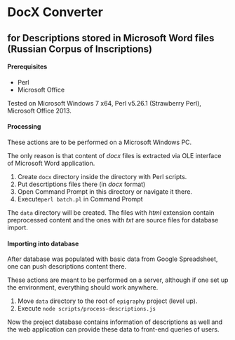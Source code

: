 # DocX Converter
## for Descriptions stored in Microsoft Word files (Russian Corpus of Inscriptions)

#### Prerequisites

- Perl
- Microsoft Office 

Tested on Microsoft Windows 7 x64, Perl v5.26.1 (Strawberry Perl), Microsoft Office 2013.

#### Processing

These actions are to be performed on a Microsoft Windows PC.

The only reason is that content of *docx* files is extracted via OLE interface of Microsoft Word application.

1. Create `docx` directory inside the directory with Perl scripts.
2. Put descrtiptions files there (in *docx* format)
3. Open Command Prompt in this directory or navigate it there.
4. Execute`perl batch.pl` in Command Prompt

The `data` directory will be created. The files with *html* extension contain preprocessed content and the ones with *txt* are source files for database import.

#### Importing into database

After database was populated with basic data from Google Spreadsheet, one can push descriptions content there. 

These actions are meant to be performed on a server, although if one set up the environment, everything should work anywhere.

1. Move `data` directory to the root of `epigraphy` project (level up).
2. Execute `node scripts/process-descriptions.js`

Now the project database contains information of descriptions as well and the web application can provide these data to front-end queries of users.